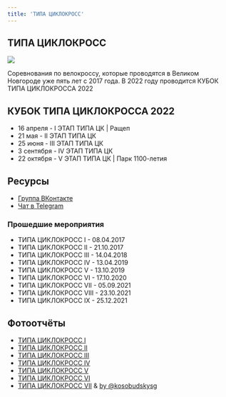 ```yaml
---
title: 'ТИПА ЦИКЛОКРОСС'
---
```


## ТИПА ЦИКЛОКРОСС

![](https://sun9-74.userapi.com/impg/MTRuwoH0C2aeZaIeUMKoxi3O21NTAQKgXo8wgQ/l0n1Lq_WIVs.jpg?size=1920x1280&quality=96&sign=c203725b8b393748f183bfea5456473b&type=album)

Соревнования по велокроссу, которые проводятся в Великом Новгороде уже пять лет с 2017 года.
В 2022 году проводится КУБОК ТИПА ЦИКЛОКРОССА 2022

## КУБОК ТИПА ЦИКЛОКРОССА 2022

- 16 апреля - I ЭТАП ТИПА ЦК | Ращеп
- 21 мая - II ЭТАП ТИПА ЦК
- 25 июня - III ЭТАП ТИПА ЦК
- 3 сентября - IV ЭТАП ТИПА ЦК
- 22 октября - V ЭТАП ТИПА ЦК | Парк 1100-летия

## Ресурсы

- [Группа ВКонтакте](https://vk.com/tipacyclo)
- [Чат в Telegram](https://t.me/+miS-qY3Ai_4zNzE6)

### Прошедшие мероприятия

- ТИПА ЦИКЛОКРОСС I - 08.04.2017
- ТИПА ЦИКЛОКРОСС II - 21.10.2017
- ТИПА ЦИКЛОКРОСС III - 14.04.2018
- ТИПА ЦИКЛОКРОСС IV - 13.04.2019
- ТИПА ЦИКЛОКРОСС V - 13.10.2019
- ТИПА ЦИКЛОКРОСС VI - 17.10.2020
- ТИПА ЦИКЛОКРОСС VII - 05.09.2021
- ТИПА ЦИКЛОКРОСС VIII - 23.10.2021
- ТИПА ЦИКЛОКРОСС IX - 25.12.2021

## Фотоотчёты

- [ТИПА ЦИКЛОКРОСС I](https://vk.com/album-143031255_243061534)
- [ТИПА ЦИКЛОКРОСС II](https://vk.com/album-143031255_248187182)
- [ТИПА ЦИКЛОКРОСС III](https://vk.com/album-143031255_253051440)
- [ТИПА ЦИКЛОКРОСС IV](https://vk.com/album-143031255_262138716)
- [ТИПА ЦИКЛОКРОСС V](https://vk.com/album-143031255_267301727)
- [ТИПА ЦИКЛОКРОСС VI](https://vk.com/album-143031255_275236960)
- [ТИПА ЦИКЛОКРОСС VII](https://vk.com/album-143031255_280698891) & [by @kosobudskysg](https://vk.com/album-143031255_280700663)